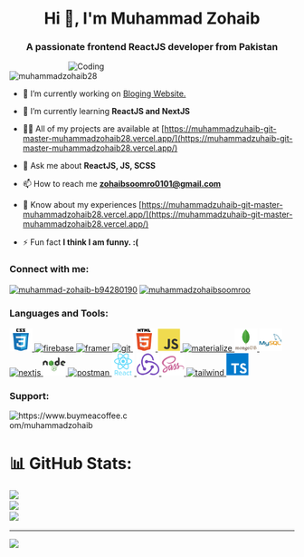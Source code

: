 <h1 align="center">Hi 👋, I'm Muhammad Zohaib</h1>
<h3 align="center">A passionate frontend ReactJS developer from Pakistan</h3>

<img align="right" alt="Coding" width="400" src="https://cdn.dribbble.com/users/1162077/screenshots/3848914/programmer.gif"/>


<p align="left"> <img src="https://komarev.com/ghpvc/?username=muhammadzohaib28&label=Profile%20views&color=0e75b6&style=flat" alt="muhammadzohaib28" /> </p>

- 🔭 I’m currently working on [Bloging Website.](https://github.com/MuhammadZohaib28/bloghub)

- 🌱 I’m currently learning **ReactJS and NextJS**

- 👨‍💻 All of my projects are available at [https://muhammadzuhaib-git-master-muhammadzohaib28.vercel.app/](https://muhammadzuhaib-git-master-muhammadzohaib28.vercel.app/)

- 💬 Ask me about **ReactJS, JS, SCSS**

- 📫 How to reach me **zohaibsoomro0101@gmail.com**

- 📄 Know about my experiences [https://muhammadzuhaib-git-master-muhammadzohaib28.vercel.app/](https://muhammadzuhaib-git-master-muhammadzohaib28.vercel.app/)

- ⚡ Fun fact **I think I am funny. :(**

<h3 align="left">Connect with me:</h3>
<p align="left">
<a href="https://linkedin.com/in/muhammad-zohaib-b94280190" target="blank"><img align="center" src="https://raw.githubusercontent.com/rahuldkjain/github-profile-readme-generator/master/src/images/icons/Social/linked-in-alt.svg" alt="muhammad-zohaib-b94280190" height="30" width="40" /></a>
<a href="https://instagram.com/muhammadzohaibsoomroo" target="blank"><img align="center" src="https://raw.githubusercontent.com/rahuldkjain/github-profile-readme-generator/master/src/images/icons/Social/instagram.svg" alt="muhammadzohaibsoomroo" height="30" width="40" /></a>
</p>

<h3 align="left">Languages and Tools:</h3>
<p align="left"> <a href="https://www.w3schools.com/css/" target="_blank" rel="noreferrer"> <img src="https://raw.githubusercontent.com/devicons/devicon/master/icons/css3/css3-original-wordmark.svg" alt="css3" width="40" height="40"/> </a> <a href="https://firebase.google.com/" target="_blank" rel="noreferrer"> <img src="https://www.vectorlogo.zone/logos/firebase/firebase-icon.svg" alt="firebase" width="40" height="40"/> </a> <a href="https://www.framer.com/" target="_blank" rel="noreferrer"> <img src="https://www.vectorlogo.zone/logos/framer/framer-icon.svg" alt="framer" width="40" height="40"/> </a> <a href="https://git-scm.com/" target="_blank" rel="noreferrer"> <img src="https://www.vectorlogo.zone/logos/git-scm/git-scm-icon.svg" alt="git" width="40" height="40"/> </a> <a href="https://www.w3.org/html/" target="_blank" rel="noreferrer"> <img src="https://raw.githubusercontent.com/devicons/devicon/master/icons/html5/html5-original-wordmark.svg" alt="html5" width="40" height="40"/> </a> <a href="https://developer.mozilla.org/en-US/docs/Web/JavaScript" target="_blank" rel="noreferrer"> <img src="https://raw.githubusercontent.com/devicons/devicon/master/icons/javascript/javascript-original.svg" alt="javascript" width="40" height="40"/> </a> <a href="https://materializecss.com/" target="_blank" rel="noreferrer"> <img src="https://raw.githubusercontent.com/prplx/svg-logos/5585531d45d294869c4eaab4d7cf2e9c167710a9/svg/materialize.svg" alt="materialize" width="40" height="40"/> </a> <a href="https://www.mongodb.com/" target="_blank" rel="noreferrer"> <img src="https://raw.githubusercontent.com/devicons/devicon/master/icons/mongodb/mongodb-original-wordmark.svg" alt="mongodb" width="40" height="40"/> </a> <a href="https://www.mysql.com/" target="_blank" rel="noreferrer"> <img src="https://raw.githubusercontent.com/devicons/devicon/master/icons/mysql/mysql-original-wordmark.svg" alt="mysql" width="40" height="40"/> </a> <a href="https://nextjs.org/" target="_blank" rel="noreferrer"> <img src="https://cdn.worldvectorlogo.com/logos/nextjs-2.svg" alt="nextjs" width="40" height="40"/> </a> <a href="https://nodejs.org" target="_blank" rel="noreferrer"> <img src="https://raw.githubusercontent.com/devicons/devicon/master/icons/nodejs/nodejs-original-wordmark.svg" alt="nodejs" width="40" height="40"/> </a> <a href="https://postman.com" target="_blank" rel="noreferrer"> <img src="https://www.vectorlogo.zone/logos/getpostman/getpostman-icon.svg" alt="postman" width="40" height="40"/> </a> <a href="https://reactjs.org/" target="_blank" rel="noreferrer"> <img src="https://raw.githubusercontent.com/devicons/devicon/master/icons/react/react-original-wordmark.svg" alt="react" width="40" height="40"/> </a> <a href="https://redux.js.org" target="_blank" rel="noreferrer"> <img src="https://raw.githubusercontent.com/devicons/devicon/master/icons/redux/redux-original.svg" alt="redux" width="40" height="40"/> </a> <a href="https://sass-lang.com" target="_blank" rel="noreferrer"> <img src="https://raw.githubusercontent.com/devicons/devicon/master/icons/sass/sass-original.svg" alt="sass" width="40" height="40"/> </a> <a href="https://tailwindcss.com/" target="_blank" rel="noreferrer"> <img src="https://www.vectorlogo.zone/logos/tailwindcss/tailwindcss-icon.svg" alt="tailwind" width="40" height="40"/> </a> <a href="https://www.typescriptlang.org/" target="_blank" rel="noreferrer"> <img src="https://raw.githubusercontent.com/devicons/devicon/master/icons/typescript/typescript-original.svg" alt="typescript" width="40" height="40"/> </a> </p>

<h3 align="left">Support:</h3>
<p><a href="https://www.buymeacoffee.com/https://www.buymeacoffee.com/muhammadzohaib"> <img align="left" src="https://cdn.buymeacoffee.com/buttons/v2/default-yellow.png" height="50" width="210" alt="https://www.buymeacoffee.com/muhammadzohaib" /></a></p><br><br>


# 📊 GitHub Stats:
![](https://github-readme-stats.vercel.app/api?username=MuhammadZohaib28&theme=dracula&hide_border=false&include_all_commits=true&count_private=true)<br/>
![](https://github-readme-streak-stats.herokuapp.com/?user=MuhammadZohaib28&theme=dracula&hide_border=false)<br/>
![](https://github-readme-stats.vercel.app/api/top-langs/?username=MuhammadZohaib28&theme=dracula&hide_border=false&include_all_commits=true&count_private=true&layout=compact)

---
[![](https://visitcount.itsvg.in/api?id=MuhammadZohaib28&icon=0&color=0)](https://visitcount.itsvg.in)

